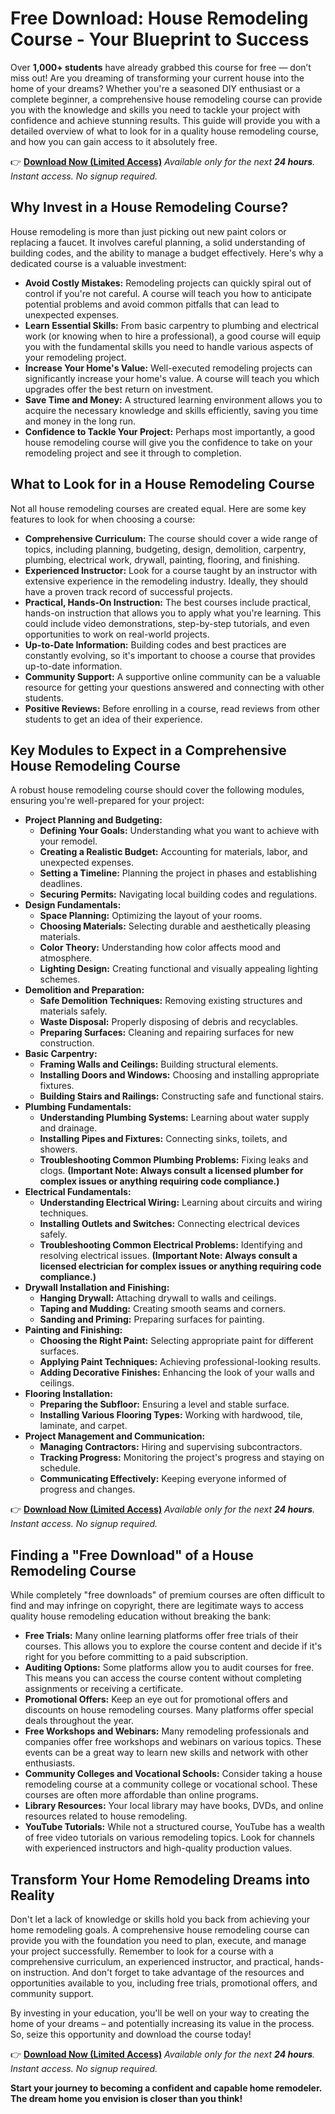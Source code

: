 # Free Download: House Remodeling Course - Your Blueprint to Success

Over **1,000+ students** have already grabbed this course for free — don’t miss out! Are you dreaming of transforming your current house into the home of your dreams? Whether you're a seasoned DIY enthusiast or a complete beginner, a comprehensive house remodeling course can provide you with the knowledge and skills you need to tackle your project with confidence and achieve stunning results. This guide will provide you with a detailed overview of what to look for in a quality house remodeling course, and how you can gain access to it absolutely free.

👉 [**Download Now (Limited Access)**](https://udemywork.com/house-remodeling-course)
_Available only for the next **24 hours**. Instant access. No signup required._

## Why Invest in a House Remodeling Course?

House remodeling is more than just picking out new paint colors or replacing a faucet. It involves careful planning, a solid understanding of building codes, and the ability to manage a budget effectively. Here's why a dedicated course is a valuable investment:

*   **Avoid Costly Mistakes:** Remodeling projects can quickly spiral out of control if you're not careful. A course will teach you how to anticipate potential problems and avoid common pitfalls that can lead to unexpected expenses.
*   **Learn Essential Skills:** From basic carpentry to plumbing and electrical work (or knowing when to hire a professional), a good course will equip you with the fundamental skills you need to handle various aspects of your remodeling project.
*   **Increase Your Home's Value:** Well-executed remodeling projects can significantly increase your home's value. A course will teach you which upgrades offer the best return on investment.
*   **Save Time and Money:** A structured learning environment allows you to acquire the necessary knowledge and skills efficiently, saving you time and money in the long run.
*   **Confidence to Tackle Your Project:** Perhaps most importantly, a good house remodeling course will give you the confidence to take on your remodeling project and see it through to completion.

## What to Look for in a House Remodeling Course

Not all house remodeling courses are created equal. Here are some key features to look for when choosing a course:

*   **Comprehensive Curriculum:** The course should cover a wide range of topics, including planning, budgeting, design, demolition, carpentry, plumbing, electrical work, drywall, painting, flooring, and finishing.
*   **Experienced Instructor:** Look for a course taught by an instructor with extensive experience in the remodeling industry. Ideally, they should have a proven track record of successful projects.
*   **Practical, Hands-On Instruction:** The best courses include practical, hands-on instruction that allows you to apply what you're learning. This could include video demonstrations, step-by-step tutorials, and even opportunities to work on real-world projects.
*   **Up-to-Date Information:** Building codes and best practices are constantly evolving, so it's important to choose a course that provides up-to-date information.
*   **Community Support:** A supportive online community can be a valuable resource for getting your questions answered and connecting with other students.
*   **Positive Reviews:** Before enrolling in a course, read reviews from other students to get an idea of their experience.

## Key Modules to Expect in a Comprehensive House Remodeling Course

A robust house remodeling course should cover the following modules, ensuring you're well-prepared for your project:

*   **Project Planning and Budgeting:**
    *   **Defining Your Goals:** Understanding what you want to achieve with your remodel.
    *   **Creating a Realistic Budget:** Accounting for materials, labor, and unexpected expenses.
    *   **Setting a Timeline:** Planning the project in phases and establishing deadlines.
    *   **Securing Permits:** Navigating local building codes and regulations.
*   **Design Fundamentals:**
    *   **Space Planning:** Optimizing the layout of your rooms.
    *   **Choosing Materials:** Selecting durable and aesthetically pleasing materials.
    *   **Color Theory:** Understanding how color affects mood and atmosphere.
    *   **Lighting Design:** Creating functional and visually appealing lighting schemes.
*   **Demolition and Preparation:**
    *   **Safe Demolition Techniques:** Removing existing structures and materials safely.
    *   **Waste Disposal:** Properly disposing of debris and recyclables.
    *   **Preparing Surfaces:** Cleaning and repairing surfaces for new construction.
*   **Basic Carpentry:**
    *   **Framing Walls and Ceilings:** Building structural elements.
    *   **Installing Doors and Windows:** Choosing and installing appropriate fixtures.
    *   **Building Stairs and Railings:** Constructing safe and functional stairs.
*   **Plumbing Fundamentals:**
    *   **Understanding Plumbing Systems:** Learning about water supply and drainage.
    *   **Installing Pipes and Fixtures:** Connecting sinks, toilets, and showers.
    *   **Troubleshooting Common Plumbing Problems:** Fixing leaks and clogs. **(Important Note: Always consult a licensed plumber for complex issues or anything requiring code compliance.)**
*   **Electrical Fundamentals:**
    *   **Understanding Electrical Wiring:** Learning about circuits and wiring techniques.
    *   **Installing Outlets and Switches:** Connecting electrical devices safely.
    *   **Troubleshooting Common Electrical Problems:** Identifying and resolving electrical issues. **(Important Note: Always consult a licensed electrician for complex issues or anything requiring code compliance.)**
*   **Drywall Installation and Finishing:**
    *   **Hanging Drywall:** Attaching drywall to walls and ceilings.
    *   **Taping and Mudding:** Creating smooth seams and corners.
    *   **Sanding and Priming:** Preparing surfaces for painting.
*   **Painting and Finishing:**
    *   **Choosing the Right Paint:** Selecting appropriate paint for different surfaces.
    *   **Applying Paint Techniques:** Achieving professional-looking results.
    *   **Adding Decorative Finishes:** Enhancing the look of your walls and ceilings.
*   **Flooring Installation:**
    *   **Preparing the Subfloor:** Ensuring a level and stable surface.
    *   **Installing Various Flooring Types:** Working with hardwood, tile, laminate, and carpet.
*   **Project Management and Communication:**
    *   **Managing Contractors:** Hiring and supervising subcontractors.
    *   **Tracking Progress:** Monitoring the project's progress and staying on schedule.
    *   **Communicating Effectively:** Keeping everyone informed of progress and changes.

👉 [**Download Now (Limited Access)**](https://udemywork.com/house-remodeling-course)
_Available only for the next **24 hours**. Instant access. No signup required._

## Finding a "Free Download" of a House Remodeling Course

While completely "free downloads" of premium courses are often difficult to find and may infringe on copyright, there are legitimate ways to access quality house remodeling education without breaking the bank:

*   **Free Trials:** Many online learning platforms offer free trials of their courses. This allows you to explore the course content and decide if it's right for you before committing to a paid subscription.
*   **Auditing Options:** Some platforms allow you to audit courses for free. This means you can access the course content without completing assignments or receiving a certificate.
*   **Promotional Offers:** Keep an eye out for promotional offers and discounts on house remodeling courses. Many platforms offer special deals throughout the year.
*   **Free Workshops and Webinars:** Many remodeling professionals and companies offer free workshops and webinars on various topics. These events can be a great way to learn new skills and network with other enthusiasts.
*   **Community Colleges and Vocational Schools:** Consider taking a house remodeling course at a community college or vocational school. These courses are often more affordable than online programs.
*   **Library Resources:** Your local library may have books, DVDs, and online resources related to house remodeling.
*   **YouTube Tutorials:** While not a structured course, YouTube has a wealth of free video tutorials on various remodeling topics. Look for channels with experienced instructors and high-quality production values.

## Transform Your Home Remodeling Dreams into Reality

Don't let a lack of knowledge or skills hold you back from achieving your home remodeling goals. A comprehensive house remodeling course can provide you with the foundation you need to plan, execute, and manage your project successfully. Remember to look for a course with a comprehensive curriculum, an experienced instructor, and practical, hands-on instruction. And don't forget to take advantage of the resources and opportunities available to you, including free trials, promotional offers, and community support.

By investing in your education, you'll be well on your way to creating the home of your dreams – and potentially increasing its value in the process. So, seize this opportunity and download the course today!

👉 [**Download Now (Limited Access)**](https://udemywork.com/house-remodeling-course)
_Available only for the next **24 hours**. Instant access. No signup required._

**Start your journey to becoming a confident and capable home remodeler. The dream home you envision is closer than you think!**
